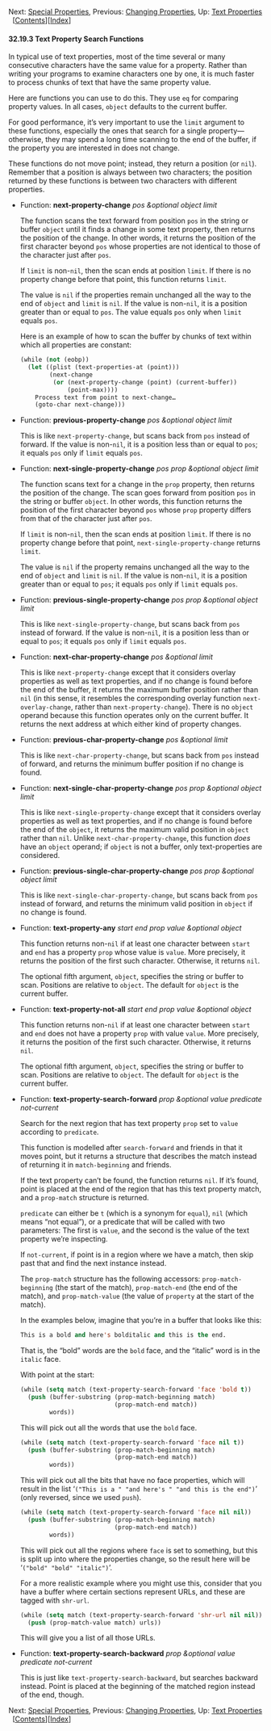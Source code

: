 

Next: [Special Properties](Special-Properties.html), Previous: [Changing Properties](Changing-Properties.html), Up: [Text Properties](Text-Properties.html)   \[[Contents](index.html#SEC_Contents "Table of contents")]\[[Index](Index.html "Index")]

#### 32.19.3 Text Property Search Functions

In typical use of text properties, most of the time several or many consecutive characters have the same value for a property. Rather than writing your programs to examine characters one by one, it is much faster to process chunks of text that have the same property value.

Here are functions you can use to do this. They use `eq` for comparing property values. In all cases, `object` defaults to the current buffer.

For good performance, it’s very important to use the `limit` argument to these functions, especially the ones that search for a single property—otherwise, they may spend a long time scanning to the end of the buffer, if the property you are interested in does not change.

These functions do not move point; instead, they return a position (or `nil`). Remember that a position is always between two characters; the position returned by these functions is between two characters with different properties.

*   Function: **next-property-change** *pos \&optional object limit*

    The function scans the text forward from position `pos` in the string or buffer `object` until it finds a change in some text property, then returns the position of the change. In other words, it returns the position of the first character beyond `pos` whose properties are not identical to those of the character just after `pos`.

    If `limit` is non-`nil`, then the scan ends at position `limit`. If there is no property change before that point, this function returns `limit`.

    The value is `nil` if the properties remain unchanged all the way to the end of `object` and `limit` is `nil`. If the value is non-`nil`, it is a position greater than or equal to `pos`. The value equals `pos` only when `limit` equals `pos`.

    Here is an example of how to scan the buffer by chunks of text within which all properties are constant:

    ```lisp
    (while (not (eobp))
      (let ((plist (text-properties-at (point)))
            (next-change
             (or (next-property-change (point) (current-buffer))
                 (point-max))))
        Process text from point to next-change…
        (goto-char next-change)))
    ```

<!---->

*   Function: **previous-property-change** *pos \&optional object limit*

    This is like `next-property-change`, but scans back from `pos` instead of forward. If the value is non-`nil`, it is a position less than or equal to `pos`; it equals `pos` only if `limit` equals `pos`.

<!---->

*   Function: **next-single-property-change** *pos prop \&optional object limit*

    The function scans text for a change in the `prop` property, then returns the position of the change. The scan goes forward from position `pos` in the string or buffer `object`. In other words, this function returns the position of the first character beyond `pos` whose `prop` property differs from that of the character just after `pos`.

    If `limit` is non-`nil`, then the scan ends at position `limit`. If there is no property change before that point, `next-single-property-change` returns `limit`.

    The value is `nil` if the property remains unchanged all the way to the end of `object` and `limit` is `nil`. If the value is non-`nil`, it is a position greater than or equal to `pos`; it equals `pos` only if `limit` equals `pos`.

<!---->

*   Function: **previous-single-property-change** *pos prop \&optional object limit*

    This is like `next-single-property-change`, but scans back from `pos` instead of forward. If the value is non-`nil`, it is a position less than or equal to `pos`; it equals `pos` only if `limit` equals `pos`.

<!---->

*   Function: **next-char-property-change** *pos \&optional limit*

    This is like `next-property-change` except that it considers overlay properties as well as text properties, and if no change is found before the end of the buffer, it returns the maximum buffer position rather than `nil` (in this sense, it resembles the corresponding overlay function `next-overlay-change`, rather than `next-property-change`). There is no `object` operand because this function operates only on the current buffer. It returns the next address at which either kind of property changes.

<!---->

*   Function: **previous-char-property-change** *pos \&optional limit*

    This is like `next-char-property-change`, but scans back from `pos` instead of forward, and returns the minimum buffer position if no change is found.

<!---->

*   Function: **next-single-char-property-change** *pos prop \&optional object limit*

    This is like `next-single-property-change` except that it considers overlay properties as well as text properties, and if no change is found before the end of the `object`, it returns the maximum valid position in `object` rather than `nil`. Unlike `next-char-property-change`, this function *does* have an `object` operand; if `object` is not a buffer, only text-properties are considered.

<!---->

*   Function: **previous-single-char-property-change** *pos prop \&optional object limit*

    This is like `next-single-char-property-change`, but scans back from `pos` instead of forward, and returns the minimum valid position in `object` if no change is found.

<!---->

*   Function: **text-property-any** *start end prop value \&optional object*

    This function returns non-`nil` if at least one character between `start` and `end` has a property `prop` whose value is `value`. More precisely, it returns the position of the first such character. Otherwise, it returns `nil`.

    The optional fifth argument, `object`, specifies the string or buffer to scan. Positions are relative to `object`. The default for `object` is the current buffer.

<!---->

*   Function: **text-property-not-all** *start end prop value \&optional object*

    This function returns non-`nil` if at least one character between `start` and `end` does not have a property `prop` with value `value`. More precisely, it returns the position of the first such character. Otherwise, it returns `nil`.

    The optional fifth argument, `object`, specifies the string or buffer to scan. Positions are relative to `object`. The default for `object` is the current buffer.

<!---->

*   Function: **text-property-search-forward** *prop \&optional value predicate not-current*

    Search for the next region that has text property `prop` set to `value` according to `predicate`.

    This function is modelled after `search-forward` and friends in that it moves point, but it returns a structure that describes the match instead of returning it in `match-beginning` and friends.

    If the text property can’t be found, the function returns `nil`. If it’s found, point is placed at the end of the region that has this text property match, and a `prop-match` structure is returned.

    `predicate` can either be `t` (which is a synonym for `equal`), `nil` (which means “not equal”), or a predicate that will be called with two parameters: The first is `value`, and the second is the value of the text property we’re inspecting.

    If `not-current`, if point is in a region where we have a match, then skip past that and find the next instance instead.

    The `prop-match` structure has the following accessors: `prop-match-beginning` (the start of the match), `prop-match-end` (the end of the match), and `prop-match-value` (the value of `property` at the start of the match).

    In the examples below, imagine that you’re in a buffer that looks like this:

    ```lisp
    This is a bold and here's bolditalic and this is the end.
    ```

    That is, the “bold” words are the `bold` face, and the “italic” word is in the `italic` face.

    With point at the start:

    ```lisp
    (while (setq match (text-property-search-forward 'face 'bold t))
      (push (buffer-substring (prop-match-beginning match)
                              (prop-match-end match))
            words))
    ```

    This will pick out all the words that use the `bold` face.

    ```lisp
    (while (setq match (text-property-search-forward 'face nil t))
      (push (buffer-substring (prop-match-beginning match)
                              (prop-match-end match))
            words))
    ```

    This will pick out all the bits that have no face properties, which will result in the list ‘`("This is a " "and here's " "and this is the end")`’ (only reversed, since we used `push`).

    ```lisp
    (while (setq match (text-property-search-forward 'face nil nil))
      (push (buffer-substring (prop-match-beginning match)
                              (prop-match-end match))
            words))
    ```

    This will pick out all the regions where `face` is set to something, but this is split up into where the properties change, so the result here will be ‘`("bold" "bold" "italic")`’.

    For a more realistic example where you might use this, consider that you have a buffer where certain sections represent URLs, and these are tagged with `shr-url`.

    ```lisp
    (while (setq match (text-property-search-forward 'shr-url nil nil))
      (push (prop-match-value match) urls))
    ```

    This will give you a list of all those URLs.

<!---->

*   Function: **text-property-search-backward** *prop \&optional value predicate not-current*

    This is just like `text-property-search-backward`, but searches backward instead. Point is placed at the beginning of the matched region instead of the end, though.

Next: [Special Properties](Special-Properties.html), Previous: [Changing Properties](Changing-Properties.html), Up: [Text Properties](Text-Properties.html)   \[[Contents](index.html#SEC_Contents "Table of contents")]\[[Index](Index.html "Index")]
